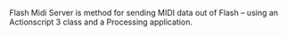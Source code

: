 Flash Midi Server is method for sending MIDI data out of Flash – using an Actionscript 3 class and a Processing application.